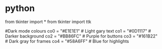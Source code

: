 # python
from tkinter import *
from tkinter import ttk

#Dark mode colours
co0 = "#E1E1E1" # Light gary text
co1 = "#0D1117" # Darker background
co2 = "#BB86FC" # Purple for buttons
co3 = "#161B22" # Dark gray for frames
co4 = "#58A6FF" # Blue for highlights

